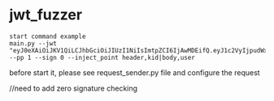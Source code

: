 # jwt_fuzzer
```
start command example 
main.py --jwt "eyJ0eXAiOiJKV1QiLCJhbGciOiJIUzI1NiIsImtpZCI6IjAwMDEifQ.eyJ1c2VyIjpudWxsfQ.spzCikhspCdf6XAUci3R4EpJOH6gvZcvkDCVrkGbx7Y" --pp 1 --sign 0 --inject_point header,kid|body,user
```


before start it, please see request_sender.py file and configure the request



//need to add zero signature checking


